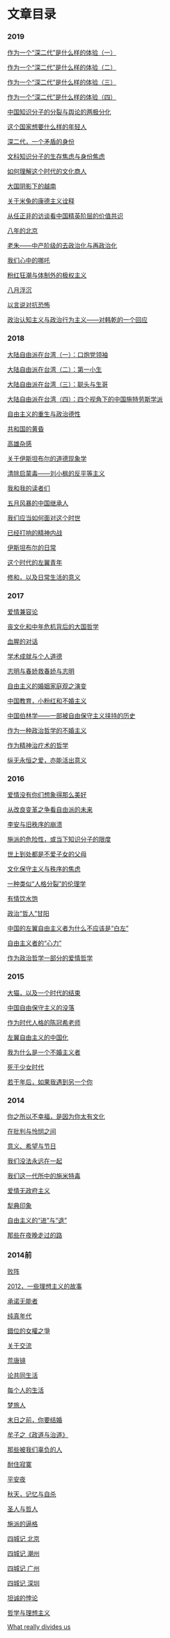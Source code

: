 # 文章目录

<h3>2019</h3>

<a href="https://github.com/ChenChunCamus/article/blob/master/2019/作为一个“深二代”是什么样的体验（一）.md
" title = "1901">作为一个“深二代”是什么样的体验（一）</a> 

<a href="https://github.com/ChenChunCamus/article/blob/master/2019/作为一个“深二代”是什么样的体验（二）.md
" title = "1902">作为一个“深二代”是什么样的体验（二）</a> 

<a href="https://github.com/ChenChunCamus/article/blob/master/2019/作为一个“深二代”是什么样的体验（三）.md
" title = "1903">作为一个“深二代”是什么样的体验（三）</a> 

<a href="https://github.com/ChenChunCamus/article/blob/master/2019/作为一个“深二代”是什么样的体验（四）.md
" title = "1904">作为一个“深二代”是什么样的体验（四）</a> 

<a href="https://github.com/ChenChunCamus/article/blob/master/2019/中国知识分子的分裂与舆论的两极分化.md
" title = "1905">中国知识分子的分裂与舆论的两极分化</a> 

<a href="https://github.com/ChenChunCamus/article/blob/master/2019/这个国家想要什么样的年轻人.md
" title = "1906">这个国家想要什么样的年轻人</a> 

<a href="https://github.com/ChenChunCamus/article/blob/master/2019/深二代，一个矛盾的身份.md
" title = "1907">深二代，一个矛盾的身份</a> 

<a href="https://github.com/ChenChunCamus/article/blob/master/2019/文科知识分子的生存焦虑与身份焦虑.md
" title = "1908">文科知识分子的生存焦虑与身份焦虑</a> 

<a href="https://github.com/ChenChunCamus/article/blob/master/2019/如何理解这个时代的文化商人.md
" title = "1909">如何理解这个时代的文化商人</a> 

<a href="https://github.com/ChenChunCamus/article/blob/master/2019/大国阴影下的越南.md
" title = "1910">大国阴影下的越南</a> 

<a href="https://github.com/ChenChunCamus/article/blob/master/2019/关于米兔的康德主义诠释.md
" title = "1911">关于米兔的康德主义诠释</a> 

<a href="https://github.com/ChenChunCamus/article/blob/master/2019/从任正非的访谈看中国精英阶层的价值共识.md
" title = "1912">从任正非的访谈看中国精英阶层的价值共识</a> 


<a href="https://github.com/ChenChunCamus/article/blob/master/2019/八年的北京.md
" title = "1912">八年的北京</a> 

<a href="https://github.com/ChenChunCamus/article/blob/master/2019/老朱——中产阶级的去政治化与再政治化.md
" title = "1913">老朱——中产阶级的去政治化与再政治化</a> 

<a href="https://github.com/ChenChunCamus/article/blob/master/2019/我们心中的哪吒.md
" title = "1914">我们心中的哪吒</a> 

<a href="https://github.com/ChenChunCamus/article/blob/master/2019/粉红狂潮与体制外的极权主义.md
" title = "1915">粉红狂潮与体制外的极权主义</a> 

<a href="https://github.com/Gnothi-Seauton/article/blob/master/2019/八月浮沉.md
" title = "1916">八月浮沉</a> 

<a href="https://github.com/Gnothi-Seauton/article/blob/master/2019/以言说对抗恐怖.md
" title = "1917">以言说对抗恐怖</a> 

<a href="https://github.com/Gnothi-Seauton/article/blob/master/2019/政治认知主义与政治行为主义——对韩乾的一个回应.md
" title = "1918">政治认知主义与政治行为主义——对韩乾的一个回应</a> 

<h3>2018</h3>

<a href="https://github.com/ChenChunCamus/article/blob/master/2018/大陆自由派在台湾（一）：口炮党领袖.md
" title = "1801">大陆自由派在台湾（一）：口炮党领袖</a> 

<a href="https://github.com/ChenChunCamus/article/blob/master/2018/大陆自由派在台湾（二）：第一小生.md
" title = "1802">大陆自由派在台湾（二）：第一小生</a> 

<a href="https://github.com/ChenChunCamus/article/blob/master/2018/大陆自由派在台湾（三）：聪头与生哥.md
" title = "1803">大陆自由派在台湾（三）：聪头与生哥</a> 

<a href="https://github.com/ChenChunCamus/article/blob/master/2018/大陆自由派在台湾（四）：四个视角下的中国施特劳斯学派.md
" title = "1804">大陆自由派在台湾（四）：四个视角下的中国施特劳斯学派</a> 

<a href="https://github.com/ChenChunCamus/article/blob/master/2018/自由主义的重生与政治德性.md
" title = "1805">自由主义的重生与政治德性</a> 

<a href="https://github.com/ChenChunCamus/article/blob/master/2018/共和国的黄昏.md
" title = "1806">共和国的黄昏</a> 

<a href="https://github.com/ChenChunCamus/article/blob/master/2018/高雄杂感.md
" title = "1807">高雄杂感</a> 

<a href="https://github.com/ChenChunCamus/article/blob/master/2018/关于伊斯坦布尔的道德现象学.md
" title = "1808">关于伊斯坦布尔的道德现象学</a> 

<a href="https://github.com/ChenChunCamus/article/blob/master/2018/清除启蒙毒——刘小枫的反平等主义.md
" title = "1809">清除启蒙毒——刘小枫的反平等主义</a> 

<a href="https://github.com/ChenChunCamus/article/blob/master/2018/我和我的读者们.md
" title = "1810">我和我的读者们</a> 

<a href="https://github.com/ChenChunCamus/article/blob/master/2018/五月风暴的中国继承人.md
" title = "1811">五月风暴的中国继承人</a> 

<a href="https://github.com/ChenChunCamus/article/blob/master/2018/我们应当如何面对这个时世.md
" title = "1812">我们应当如何面对这个时世</a> 

<a href="https://github.com/ChenChunCamus/article/blob/master/2018/已经打响的精神内战.md
" title = "1813">已经打响的精神内战</a> 

<a href="https://github.com/ChenChunCamus/article/blob/master/2018/伊斯坦布尔的日常.md
" title = "1814">伊斯坦布尔的日常</a> 

<a href="https://github.com/ChenChunCamus/article/blob/master/2018/这个时代的左翼青年.md
" title = "1815">这个时代的左翼青年</a> 

<a href="https://github.com/ChenChunCamus/article/blob/master/2018/修和，以及日常生活的意义.md
" title = "1816">修和，以及日常生活的意义</a> 

<h3>2017</h3>

<a href="https://github.com/ChenChunCamus/article/tree/master/2017
" title = "1701">爱情兼容论</a> 

<a href="https://github.com/ChenChunCamus/article/blob/master/2017/丧文化和中年危机背后的大国哲学.md
" title = "1702">丧文化和中年危机背后的大国哲学</a> 

<a href="https://github.com/ChenChunCamus/article/blob/master/2017/血腥的对话.md
" title = "1703">血腥的对话</a>

<a href="https://github.com/ChenChunCamus/article/blob/master/2017/学术成就与个人道德.md
" title = "1704">学术成就与个人道德</a>

<a href="https://github.com/ChenChunCamus/article/blob/master/2017/志明与春娇救春娇与志明.md
" title = "1705">志明与春娇救春娇与志明</a>

<a href="https://github.com/ChenChunCamus/article/blob/master/2017/自由主义的婚姻家庭观之演变.md
" title = "1706">自由主义的婚姻家庭观之演变</a>

<a href="https://github.com/ChenChunCamus/article/blob/master/2017/中国教育，小粉红和不婚主义.md
" title = "1707">中国教育，小粉红和不婚主义</a>

<a href="https://github.com/ChenChunCamus/article/blob/master/2017/中国伯林学——一部被自由保守主义挟持的历史.md
" title = "1708">中国伯林学——一部被自由保守主义挟持的历史</a>

<a href="https://github.com/ChenChunCamus/article/blob/master/2017/作为一种政治哲学的不婚主义.md
" title = "1709">作为一种政治哲学的不婚主义</a>

<a href="https://github.com/ChenChunCamus/article/blob/master/2017/作为精神治疗术的哲学.md
" title = "1710">作为精神治疗术的哲学</a>

<a href="https://github.com/ChenChunCamus/article/blob/master/2017/纵无永恒之爱，亦能活出意义.md
" title = "1711">纵无永恒之爱，亦能活出意义</a>

<h3>2016</h3>

<a href="https://github.com/ChenChunCamus/article/blob/master/2016/爱情没有你们想象得那么美好.md
" title = "1601">爱情没有你们想象得那么美好</a> 

<a href="https://github.com/ChenChunCamus/article/blob/master/2016/从改良变革之争看自由派的未来.md
" title = "1602">从改良变革之争看自由派的未来</a>

<a href="https://github.com/ChenChunCamus/article/blob/master/2016/李安与旧秩序的崩溃.md
" title = "1603">李安与旧秩序的崩溃</a> 

<a href="https://github.com/ChenChunCamus/article/blob/master/2016/施派的危险性，或当下知识分子的限度.md
" title = "1604">施派的危险性，或当下知识分子的限度</a> 

<a href="https://github.com/ChenChunCamus/article/blob/master/2016/世上到处都是不爱子女的父母.md
" title = "1605">世上到处都是不爱子女的父母</a> 

<a href="https://github.com/ChenChunCamus/article/blob/master/2016/文化保守主义与秩序的焦虑.md
" title = "1606">文化保守主义与秩序的焦虑</a> 

<a href="https://github.com/ChenChunCamus/article/blob/master/2016/一种类似“人格分裂”的伦理学.md
" title = "1607">一种类似“人格分裂”的伦理学</a> 

<a href="https://github.com/ChenChunCamus/article/blob/master/2016/有情饮水饱.md
" title = "1608">有情饮水饱</a> 

<a href="https://github.com/ChenChunCamus/article/blob/master/2016/政治“哲人”甘阳.md
" title = "1609">政治“哲人”甘阳</a> 

<a href="https://github.com/ChenChunCamus/article/blob/master/2016/中国的左翼自由主义者为什么不应该是“白左”.md
" title = "1610">中国的左翼自由主义者为什么不应该是“白左”</a> 

<a href="https://github.com/ChenChunCamus/article/blob/master/2016/自由主义者的“心力”.md
" title = "1611">自由主义者的“心力”</a> 

<a href="https://github.com/ChenChunCamus/article/blob/master/2016/作为政治哲学一部分的爱情哲学.md
" title = "1612">作为政治哲学一部分的爱情哲学</a> 

<h3>2015</h3>

<a href="https://github.com/ChenChunCamus/article/blob/master/2015/大猫，以及一个时代的结束.md
" title = "1501">大猫，以及一个时代的结束</a>

<a href="https://github.com/ChenChunCamus/article/blob/master/2015/中国自由保守主义的没落.md
" title = "1502">中国自由保守主义的没落</a> 

<a href="https://github.com/ChenChunCamus/article/blob/master/2015/作为时代人格的陈冠希老师.md
" title = "1503">作为时代人格的陈冠希老师</a> 

<a href="https://github.com/ChenChunCamus/article/blob/master/2015/左翼自由主义的中国化.md
" title = "1504">左翼自由主义的中国化</a> 

<a href="https://github.com/ChenChunCamus/article/blob/master/2015/我为什么是一个不婚主义者.md
" title = "1505">我为什么是一个不婚主义者</a> 

<a href="https://github.com/ChenChunCamus/article/blob/master/2015/死于少女时代.md
" title = "1506">死于少女时代</a> 

<a href="https://github.com/ChenChunCamus/article/blob/master/2015/若干年后，如果我遇到另一个你.md
" title = "1507">若干年后，如果我遇到另一个你</a> 

<h3>2014</h3>
<a href="https://github.com/ChenChunCamus/article/blob/master/2014/你之所以不幸福，是因为你太有文化.md
" title = "1401">你之所以不幸福，是因为你太有文化</a> 

<a href="https://github.com/ChenChunCamus/article/blob/master/2014/在批判与怜悯之间.md
" title = "1403">在批判与怜悯之间</a> 

<a href="https://github.com/ChenChunCamus/article/blob/master/2014/意义、希望与节日.md
" title = "1404">意义、希望与节日</a> 

<a href="https://github.com/ChenChunCamus/article/blob/master/2014/我们没法永远在一起.md
" title = "1405">我们没法永远在一起</a> 

<a href="https://github.com/ChenChunCamus/article/blob/master/2014/我们这一代所中的施米特毒.md
" title = "1406">我们这一代所中的施米特毒</a> 

<a href="https://github.com/ChenChunCamus/article/blob/master/2014/爱情无政府主义.md
" title = "1407">爱情无政府主义</a> 

<a href="https://https://github.com/ChenChunCamus/article/blob/master/2014/犁典印象.md
" title = "1408">犁典印象</a> 

<a href="https://https://github.com/ChenChunCamus/article/blob/master/2014/自由主义的“进”与“退”.md
" title = "1409">自由主义的“进”与“退”</a> 

<a href="https://github.com/ChenChunCamus/article/blob/master/2014/那些在夜晚走过的路.md
" title = "1410">那些在夜晚走过的路</a> 

<h3>2014前</h3>

<a href="https://github.com/ChenChunCamus/article/blob/master/2014前/败阵.md
" title = "0001">败阵</a> 

<a href="https://github.com/ChenChunCamus/article/blob/master/2014前/2012，一些理想主义的故事.md
" title = "0002">2012，一些理想主义的故事</a> 

<a href="https://github.com/ChenChunCamus/article/blob/master/2014前/承诺无能者.md
" title = "0003">承诺无能者</a> 

<a href="https://github.com/ChenChunCamus/article/blob/master/2014前/纯真年代.md
" title = "0004">纯真年代</a> 

<a href="https://github.com/ChenChunCamus/article/blob/master/2014前/錯位的女權之爭.md
" title = "0005">錯位的女權之爭</a> 

<a href="https://github.com/ChenChunCamus/article/blob/master/2014前/关于交流.md
" title = "0006">关于交流</a> 

<a href="https://github.com/ChenChunCamus/article/blob/master/2014前/荒唐镜.md
" title = "0007">荒唐镜</a> 

<a href="https://github.com/ChenChunCamus/article/blob/master/2014前/论共同生活.md
" title = "0008">论共同生活</a> 

<a href="https://github.com/ChenChunCamus/article/blob/master/2014前/每个人的生活.md
" title = "0009">每个人的生活</a> 

<a href="https://github.com/ChenChunCamus/article/blob/master/2014前/梦旅人.md
" title = "0010">梦旅人</a> 

<a href="https://github.com/ChenChunCamus/article/blob/master/2014前/末日之前，你要结婚.md
" title = "0011">末日之前，你要结婚</a> 

<a href="https://github.com/ChenChunCamus/article/blob/master/2014前/牟子之《政道与治道》.md
" title = "0012">牟子之《政道与治道》</a> 

<a href="https://github.com/ChenChunCamus/article/blob/master/2014前/那些被我们辜负的人.md
" title = "0013">那些被我们辜负的人</a> 

<a href="https://github.com/ChenChunCamus/article/blob/master/2014前/耐住寂寞.md
" title = "0014">耐住寂寞</a> 

<a href="https://github.com/ChenChunCamus/article/blob/master/2014前/平安夜.md
" title = "0015">平安夜</a> 

<a href="https://github.com/ChenChunCamus/article/blob/master/2014前/秋天，记忆与自杀.md
" title = "0016">秋天，记忆与自杀</a>

<a href="https://github.com/ChenChunCamus/article/blob/master/2014前/圣人与哲人.md
" title = "0017">圣人与哲人</a>

<a href="https://github.com/ChenChunCamus/article/blob/master/2014前/施派的逼格.md
" title = "0018">施派的逼格</a>

<a href="https://github.com/ChenChunCamus/article/blob/master/2014前/四城记 北京.md
" title = "0019">四城记 北京</a>

<a href="https://github.com/ChenChunCamus/article/blob/master/2014前/四城记 潮州.md
" title = "0020">四城记 潮州</a>

<a href="https://github.com/ChenChunCamus/article/blob/master/2014前/四城记 广州.md
" title = "0021">四城记 广州</a>

<a href="https://github.com/ChenChunCamus/article/blob/master/2014前/四城记 深圳.md
" title = "0022">四城记 深圳</a>

<a href="https://github.com/ChenChunCamus/article/blob/master/2014前/坦诚的悖论.md
" title = "0023">坦诚的悖论</a>

<a href="https://github.com/ChenChunCamus/article/blob/master/2014前/哲学与理想主义.md
" title = "0024">哲学与理想主义</a>

<a href="https://github.com/ChenChunCamus/article/blob/master/2014前/What really divides us.md
" title = "0025">What really divides us</a>



